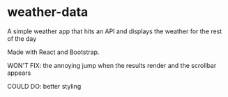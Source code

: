 # weather-data

A simple weather app that hits an API and displays the weather for the rest of the day

Made with React and Bootstrap.

WON'T FIX: the annoying jump when the results render and the scrollbar appears

COULD DO: better styling
